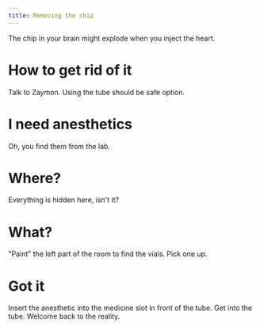 ```yaml
---
title: Removing the chip
---
```


The chip in your brain might explode when you inject the heart.

# How to get rid of it
Talk to Zaymon. Using the tube should be safe option.

# I need anesthetics
Oh, you find them from the lab.

# Where?
Everything is hidden here, isn't it?

# What?
"Paint" the left part of the room to find the vials. Pick one up.

# Got it
Insert the anesthetic into the medicine slot in front of the tube. Get into the tube. Welcome back to the reality.
